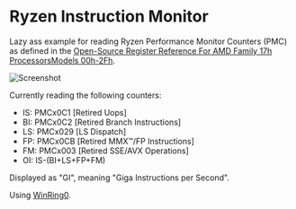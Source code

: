 # Ryzen Instruction Monitor

Lazy ass example for reading Ryzen Performance Monitor Counters (PMC) as defined in the [Open-Source Register Reference For AMD Family 17h ProcessorsModels 00h-2Fh](https://developer.amd.com/wp-content/resources/56255_3_03.PDF).

![Screenshot](https://i.imgur.com/XA4prI4.png)

Currently reading the following counters:

- IS: PMCx0C1 [Retired Uops]
- BI: PMCx0C2 [Retired Branch Instructions]
- LS: PMCx029 [LS Dispatch]
- FP: PMCx0CB [Retired MMX™/FP Instructions]
- FM: PMCx003 [Retired SSE/AVX Operations]
- OI: IS-(BI+LS+FP+FM)

Displayed as "GI", meaning "Giga Instructions per Second".

Using [WinRing0](https://github.com/QCute/WinRing0).
